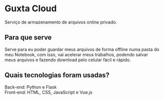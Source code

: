 # Guxta Cloud

Serviço de armazenamento de arquivos online privado.

## Para que serve
Serve para eu poder guardar meus arquivos de forma offline numa pasta do meu Notebook, com isso, vai acelerar meus trabalhos, podendo salvar meus arquivos 
e fazendo download pelo celular fácil e rápido.

## Quais tecnologias foram usadas?
Back-end: Python e Flask <br>
Front-end: HTML, CSS, JavaScript e Vue.js

